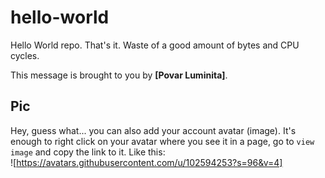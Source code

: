 # hello-world

Hello World repo. That's it. Waste of a good amount of bytes and CPU cycles.

This message is brought to you by **[Povar Luminita]**.

## Pic

Hey, guess what... you can also add your account avatar (image). It's enough to right click on your avatar where you see it in a page, go to `view image` and copy the link to it.
Like this:  
![https://avatars.githubusercontent.com/u/102594253?s=96&v=4]
